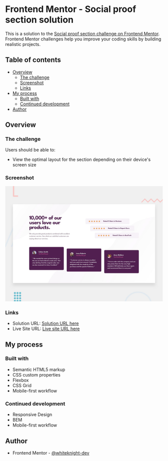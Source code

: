 # Frontend Mentor - Social proof section solution

This is a solution to the [Social proof section challenge on Frontend Mentor](https://www.frontendmentor.io/challenges/social-proof-section-6e0qTv_bA). Frontend Mentor challenges help you improve your coding skills by building realistic projects. 

## Table of contents

- [Overview](#overview)
  - [The challenge](#the-challenge)
  - [Screenshot](#screenshot)
  - [Links](#links)
- [My process](#my-process)
  - [Built with](#built-with)
  - [Continued development](#continued-development)
- [Author](#author)

## Overview

### The challenge

Users should be able to:

- View the optimal layout for the section depending on their device's screen size

### Screenshot

![](./images/desktop-preview.jpg)

### Links

- Solution URL: [Solution URL here](https://github.com/whiteknight-dev/Social-Proof-Section-FM)
- Live Site URL: [Live site URL here](https://whiteknight-dev.github.io/Social-Proof-Section-FM/)

## My process

### Built with

- Semantic HTML5 markup
- CSS custom properties
- Flexbox
- CSS Grid
- Mobile-first workflow

### Continued development

- Responsive Design
- BEM
- Mobile-first workflow

## Author

- Frontend Mentor - [@whiteknight-dev](https://www.frontendmentor.io/profile/whiteknight-dev)

